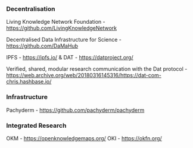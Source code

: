 ### Decentralisation
Living Knowledge Network Foundation - https://github.com/LivingKnowledgeNetwork  

Decentralised Data Infrastructure for Science - https://github.com/DaMaHub  

IPFS - https://ipfs.io/ & DAT - https://datproject.org/  

Verified, shared, modular research communication with the Dat protocol - https://web.archive.org/web/20180316145316/https://dat-com-chris.hashbase.io/


### Infrastructure
Pachyderm - https://github.com/pachyderm/pachyderm

### Integrated Research
OKM - https://openknowledgemaps.org/
OKI - https://okfn.org/
